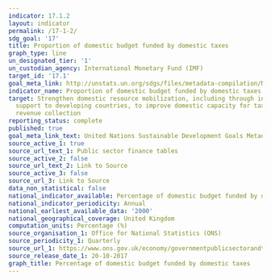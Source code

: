 ```yaml
---
indicator: 17.1.2
layout: indicator
permalink: /17-1-2/
sdg_goal: '17'
title: Proportion of domestic budget funded by domestic taxes
graph_type: line
un_designated_tier: '1'
un_custodian_agency: International Monetary Fund (IMF)
target_id: '17.1'
goal_meta_link: http://unstats.un.org/sdgs/files/metadata-compilation/Metadata-Goal-17.pdf
indicator_name: Proportion of domestic budget funded by domestic taxes
target: Strengthen domestic resource mobilization, including through international
  support to developing countries, to improve domestic capacity for tax and other
  revenue collection
reporting_status: complete
published: true
goal_meta_link_text: United Nations Sustainable Development Goals Metadata (pdf 468kB)
source_active_1: true
source_url_text_1: Public sector finance tables
source_active_2: false
source_url_text_2: Link to Source
source_active_3: false
source_url_3: Link to Source
data_non_statistical: false
national_indicator_available: Percentage of domestic budget funded by domestic taxes
national_indicator_periodicity: Annual
national_earliest_available_data: '2000'
national_geographical_coverage: United Kingdom
computation_units: Percentage (%)
source_organisation_1: Office for National Statistics (ONS)
source_periodicity_1: Quarterly
source_url_1: https://www.ons.gov.uk/economy/governmentpublicsectorandtaxes/publicsectorfinance/datasets/publicsectorfinancesappendixatables110/current
source_release_date_1: 20-10-2017
graph_title: Percentage of domestic budget funded by domestic taxes
---
```

